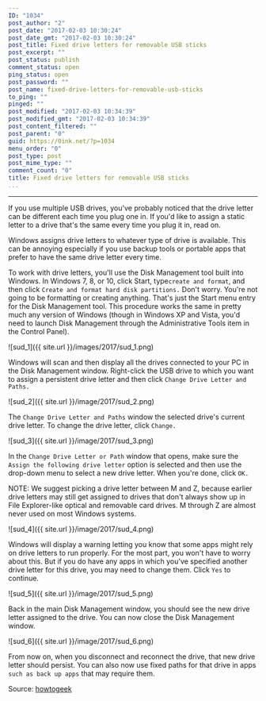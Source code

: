 ```yaml
---
ID: "1034"
post_author: "2"
post_date: "2017-02-03 10:30:24"
post_date_gmt: "2017-02-03 10:30:24"
post_title: Fixed drive letters for removable USB sticks
post_excerpt: ""
post_status: publish
comment_status: open
ping_status: open
post_password: ""
post_name: fixed-drive-letters-for-removable-usb-sticks
to_ping: ""
pinged: ""
post_modified: "2017-02-03 10:34:39"
post_modified_gmt: "2017-02-03 10:34:39"
post_content_filtered: ""
post_parent: "0"
guid: https://0ink.net/?p=1034
menu_order: "0"
post_type: post
post_mime_type: ""
comment_count: "0"
title: Fixed drive letters for removable USB sticks
...
```

---


If you use multiple USB drives, you've probably noticed that the drive letter can be
different each time you plug one in. If you'd like to assign a static letter to a drive that's
the same every time you plug it in, read on.

Windows assigns drive letters to whatever type of drive is available. This can be annoying
especially if you use backup tools or portable apps that prefer to have the same drive letter
every time.

To work with drive letters, you'll use the Disk Management tool built into Windows. In Windows
7, 8, or 10, click Start, type`create and format`, and then click `Create and format hard disk
partitions.` Don't worry. You're not going to be formatting or creating anything. That's just
the Start menu entry for the Disk Management tool. This procedure works the same in pretty much
any version of Windows (though in Windows XP and Vista, you'd need to launch Disk Management
through the Administrative Tools item in the Control Panel).

![sud_1]({{ site.url }}/images/2017/sud_1.png)

Windows will scan and then display all the drives connected to your PC in the Disk Management
window. Right-click the USB drive to which you want to assign a persistent drive letter and
then click `Change Drive Letter and Paths.`


![sud_2]({{ site.url }}/image/2017/sud_2.png)

The `Change Drive Letter and Paths` window the selected drive's current drive letter. To
change the drive letter, click `Change.`

![sud_3]({{ site.url }}/image/2017/sud_3.png)

In the `Change Drive Letter or Path` window that opens, make sure the `Assign the following
drive letter` option is selected and then use the drop-down menu to select a new drive letter.
When you're done, click `OK.`

NOTE: We suggest picking a drive letter between M and Z, because earlier drive letters may
still get assigned to drives that don't always show up in File Explorer-like optical and
removable card drives. M through Z are almost never used on most Windows systems.

![sud_4]({{ site.url }}/image/2017/sud_4.png)

Windows will display a warning letting you know that some apps might rely on drive letters
to run properly. For the most part, you won't have to worry about this. But if you do have
any apps in which you've specified another drive letter for this drive, you may need to
change them. Click `Yes` to continue.

![sud_5]({{ site.url }}/image/2017/sud_5.png)

Back in the main Disk Management window, you should see the new drive letter assigned to the
drive. You can now close the Disk Management window.

![sud_6]({{ site.url }}/image/2017/sud_6.png)

From now on, when you disconnect and reconnect the drive, that new drive letter should persist.
You can also now use fixed paths for that drive in apps `such as back up apps` that may require them.

Source: [howtogeek](http://www.howtogeek.com/96298/assign-a-static-drive-letter-to-a-usb-drive-in-windows-7/)

